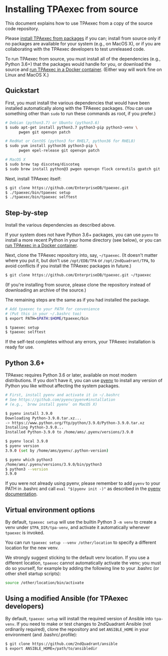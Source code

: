 # Installing TPAexec from source

This document explains how to use TPAexec from a copy of the source code
repository.

Please [install TPAexec from packages](INSTALL.md) if you can; install
from source only if no packages are available for your system (e.g., on
MacOS X), or if you are collaborating with the TPAexec developers to
test unreleased code.

To run TPAexec from source, you must install all of the dependencies
(e.g., Python 3.6+) that the packages would handle for you, or download
the source and [run TPAexec in a Docker container](INSTALL-docker.md).
(Either way will work fine on Linux and MacOS X.)

## Quickstart

First, you must install the various dependencies that would have been
installed automatically along with the TPAexec packages. (You can use
something other than `sudo` to run these commands as root, if you
prefer.)


```bash
# Debian (python3.7) or Ubuntu (python3.6)
$ sudo apt-get install python3.7 python3-pip python3-venv \
      pwgen git openvpn patch

# RedHat or CentOS (python3 for RHEL7, python36 for RHEL8)
$ sudo yum install python36 python3-pip \
      pwgen epel-release git openvpn patch

# MacOS X
$ sudo brew tap discoteq/discoteq
$ sudo brew install python@3 pwgen openvpn flock coreutils gpatch git
```

Next, install TPAexec itself:

```bash
$ git clone https://github.com/EnterpriseDB/tpaexec.git
$ ./tpaexec/bin/tpaexec setup
$ ./tpaexec/bin/tpaexec selftest
```

## Step-by-step

Install the various dependencies as described above.

If your system does not have Python 3.6+ packages, you can use `pyenv`
to install a more recent Python in your home directory (see below), or
you can [run TPAexec in a Docker container](INSTALL-docker.md).

Next, clone the TPAexec repository into, say, `~/tpaexec`. (It doesn't
matter where you put it, but don't use `/opt/EDB/TPA` or
`/opt/2ndQuadrant/TPA`, to avoid conflicts if you install the TPAexec
packages in future.)

```bash
$ git clone https://github.com/EnterpriseDB/tpaexec.git ~/tpaexec
```

(If you're installing from source, please clone the repository instead
of downloading an archive of the source.)

The remaining steps are the same as if you had installed the package.

```bash
# Add tpaexec to your PATH for convenience
# (Put this in your ~/.bashrc too)
$ export PATH=$PATH:$HOME/tpaexec/bin

$ tpaexec setup
$ tpaexec selftest
```

If the self-test completes without any errors, your TPAexec installation
is ready for use.

## Python 3.6+

TPAexec requires Python 3.6 or later, available on most
modern distributions. If you don't have it, you can use
[pyenv](https://github.com/pyenv/pyenv) to install any version of Python
you like without affecting the system packages.

```bash
# First, install pyenv and activate it in ~/.bashrc
# See https://github.com/pyenv/pyenv#installation
# (e.g., `brew install pyenv` on MacOS X)

$ pyenv install 3.9.0
Downloading Python-3.9.0.tar.xz...
-> https://www.python.org/ftp/python/3.9.0/Python-3.9.0.tar.xz
Installing Python-3.9.0...
Installed Python-3.9.0 to /home/ams/.pyenv/versions/3.9.0

$ pyenv local 3.9.0
$ pyenv version
3.9.0 (set by /home/ams/pyenv/.python-version)

$ pyenv which python3
/home/ams/.pyenv/versions/3.9.0/bin/python3
$ python3 --version
3.9.0
```

If you were not already using pyenv, please remember to add `pyenv` to
your PATH in .bashrc and call `eval "$(pyenv init -)"` as described in
the [pyenv documentation](https://github.com/pyenv/pyenv#installation).

## Virtual environment options

By default, `tpaexec setup` will use the builtin Python 3 `-m venv`
to create a venv under `$TPA_DIR/tpa-venv`, and activate it
automatically whenever `tpaexec` is invoked.

You can run `tpaexec setup --venv /other/location` to specify a
different location for the new venv.

We strongly suggest sticking to the default venv location. If you use a
different location, `tpaexec` cannot automatically activate the venv;
you must do so yourself, for example by adding the following line to
your .bashrc (or other shell startup scripts):

```bash
source /other/location/bin/activate
```

## Using a modified Ansible (for TPAexec developers)

By default, `tpaexec setup` will install the required version of Ansible
into `tpa-venv`. If you need to make or test changes to 2ndQuadrant
Ansible (not ordinarily required), clone the repository and set
`ANSIBLE_HOME` in your environment (and .bashrc/.profile):

```bash
$ git clone https://github.com/2ndQuadrant/ansible
$ export ANSIBLE_HOME=/path/to/ansibledir
```
